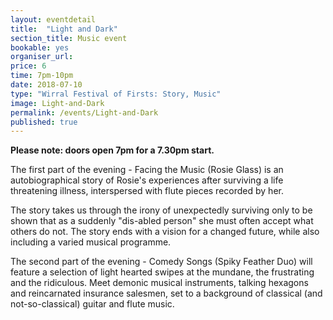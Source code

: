 ```yaml
---
layout: eventdetail
title:  "Light and Dark"
section_title: Music event
bookable: yes
organiser_url:
price: 6
time: 7pm-10pm
date: 2018-07-10
type: "Wirral Festival of Firsts: Story, Music"
image: Light-and-Dark
permalink: /events/Light-and-Dark
published: true
---
```


**Please note: doors open 7pm for a 7.30pm start.**

The first part of the evening - Facing the Music (Rosie Glass) is an autobiographical story of Rosie's experiences after surviving a life threatening illness, interspersed with flute pieces recorded by her.

The story takes us through the irony of unexpectedly surviving only to be shown that as a suddenly "dis-abled person" she must often accept what others do not. The story ends with a vision for a changed future, while also including a varied musical programme. 

The second part of the evening - Comedy Songs (Spiky Feather Duo) will feature a selection of light hearted swipes at the mundane, the frustrating and the ridiculous. Meet demonic musical instruments, talking hexagons and reincarnated insurance salesmen, set to a background of classical (and not-so-classical) guitar and flute music.
